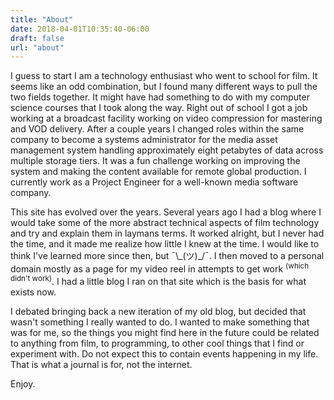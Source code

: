 ```yaml
---
title: "About"
date: 2018-04-01T10:35:40-06:00
draft: false
url: "about"
---
```


I guess to start I am a technology enthusiast who went to school for film. It seems like an odd combination, but I found many different ways to pull the two fields together. It might have had something to do with my computer science courses that I took along the way. Right out of school I got a job working at a broadcast facility working on video compression for mastering and VOD delivery. After a couple years I changed roles within the same company to become a systems administrator for the media asset management system handling approximately eight petabytes of data across multiple storage tiers. It was a fun challenge working on improving the system and making the content available for remote global production. I currently work as a Project Engineer for a well-known media software company.

This site has evolved over the years. Several years ago I had a blog where I would take some of the more abstract technical aspects of film technology and try and explain them in laymans terms. It worked alright, but I never had the time, and it made me realize how little I knew at the time. I would like to think I've learned more since then, but ¯\\\_(ツ)_/¯. I then moved to a personal domain mostly as a page for my video reel in attempts to get work <sup>(which didn't work)</sup>. I had a little blog I ran on that site which is the basis for what exists now.

I debated bringing back a new iteration of my old blog, but decided that wasn't something I really wanted to do. I wanted to make something that was for me, so the things you might find here in the future could be related to anything from film, to programming, to other cool things that I find or experiment with. Do not expect this to contain events happening in my life. That is what a journal is for, not the internet.

Enjoy.
